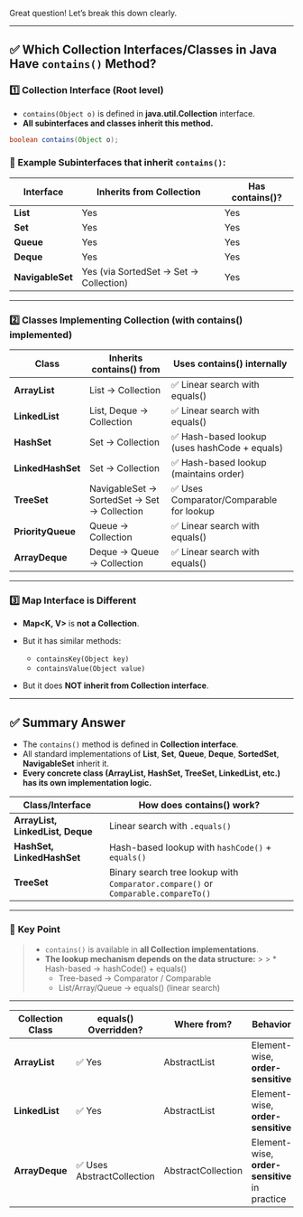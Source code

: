 Great question! Let’s break this down clearly.

---

## ✅ **Which Collection Interfaces/Classes in Java Have `contains()` Method?**

### 1️⃣ **Collection Interface (Root level)**

* `contains(Object o)` is defined in **java.util.Collection** interface.
* **All subinterfaces and classes inherit this method.**

```java
boolean contains(Object o);
```

### 🔹 Example Subinterfaces that inherit `contains()`:

| Interface        | Inherits from Collection               | Has contains()? |
| ---------------- | -------------------------------------- | --------------- |
| **List**         | Yes                                    | Yes             |
| **Set**          | Yes                                    | Yes             |
| **Queue**        | Yes                                    | Yes             |
| **Deque**        | Yes                                    | Yes             |
| **NavigableSet** | Yes (via SortedSet → Set → Collection) | Yes             |

---

### 2️⃣ **Classes Implementing Collection (with contains() implemented)**

| Class             | Inherits contains() from                    | Uses contains() internally                   |
| ----------------- | ------------------------------------------- | -------------------------------------------- |
| **ArrayList**     | List → Collection                           | ✅ Linear search with equals()                |
| **LinkedList**    | List, Deque → Collection                    | ✅ Linear search with equals()                |
| **HashSet**       | Set → Collection                            | ✅ Hash-based lookup (uses hashCode + equals) |
| **LinkedHashSet** | Set → Collection                            | ✅ Hash-based lookup (maintains order)        |
| **TreeSet**       | NavigableSet → SortedSet → Set → Collection | ✅ Uses Comparator/Comparable for lookup      |
| **PriorityQueue** | Queue → Collection                          | ✅ Linear search with equals()                |
| **ArrayDeque**    | Deque → Queue → Collection                  | ✅ Linear search with equals()                |

---

### 3️⃣ **Map Interface is Different**

* **Map\<K, V>** is **not a Collection**.
* But it has similar methods:

    * `containsKey(Object key)`
    * `containsValue(Object value)`
* But it does **NOT inherit from Collection interface**.

---

## ✅ **Summary Answer**

* The `contains()` method is defined in **Collection interface**.
* All standard implementations of **List**, **Set**, **Queue**, **Deque**, **SortedSet**, **NavigableSet** inherit it.
* **Every concrete class (ArrayList, HashSet, TreeSet, LinkedList, etc.) has its own implementation logic.**

| Class/Interface                  | How does contains() work?                                                         |
| -------------------------------- | --------------------------------------------------------------------------------- |
| **ArrayList, LinkedList, Deque** | Linear search with `.equals()`                                                    |
| **HashSet, LinkedHashSet**       | Hash-based lookup with `hashCode()` + `equals()`                                  |
| **TreeSet**                      | Binary search tree lookup with `Comparator.compare()` or `Comparable.compareTo()` |

---

### 🔔 **Key Point**

> * `contains()` is available in **all Collection implementations**.
> * **The lookup mechanism depends on the data structure:**
    >
    >   * Hash-based → hashCode() + equals()
>   * Tree-based → Comparator / Comparable
>   * List/Array/Queue → equals() (linear search)

---

| Collection Class    | equals() Overridden?        | Where from?        | Behavior                                      |
| ------------------- | --------------------------- | ------------------ | --------------------------------------------- |
| **ArrayList**       | ✅ Yes                       | AbstractList       | Element-wise, **order-sensitive**             |
| **LinkedList**      | ✅ Yes                       | AbstractList       | Element-wise, **order-sensitive**             |
| **ArrayDeque**      | ✅ Uses AbstractCollection   | AbstractCollection | Element-wise, **order-sensitive** in practice |


